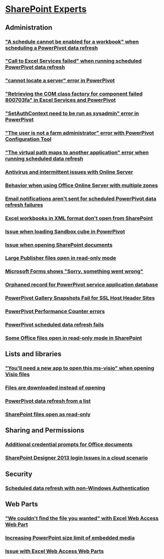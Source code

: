 ﻿# [SharePoint Experts](../experts.md)

## Administration
### ["A schedule cannot be enabled for a workbook" when scheduling a PowerPivot data refresh](../administration/sorry-something-went-wrong-when-try-to-schedule-a-data-refresh.md)
### ["Call to Excel Services failed" when running scheduled PowerPivot data refresh](../administration/call-to-excel-services-failed.md)
### ["cannot locate a server" error in PowerPivot](../administration/cannot-locate-a-server-to-load-workbook-data-model-in-powerpivot.md)
### ["Retrieving the COM class factory for component failed 800703fa" in Excel Services and PowerPivot](../administration/retrieving-com-class-factory-for-component-failed.md)
### ["SetAuthContext need to be run as sysadmin" error in PowerPivot](../administration/powerpivot-shows-setauthcontext-need-to-be-run-as-sysadmin.md)
### ["The user is not a farm administrator" error with PowerPivot Configuration Tool](../administration/powerpivot-configuration-tool-shows-user-not-farm-administrator.md)
### ["The virtual path maps to another application" error when running scheduled data refresh](../administration/virtual-path-maps-to-another-application-not-allowed.md)
### [Antivirus and intermittent issues with Online Server](../administration/antivirus-and-intermittent-issues.md)
### [Behavior when using Office Online Server with multiple zones](../administration/multiple-alternate-access-mapping-zone.md)
### [Email notifications aren't sent for scheduled PowerPivot data refresh failures](../administration/email-notifications-sent-for-scheduled-data-refresh-failures-in-power-pivot.md)
### [Excel workbooks in XML format don't open from SharePoint](../administration/excel-workbooks-in-xml-format-not-open.md)
### [Issue when loading Sandbox cube in PowerPivot](../administration/error-occurred-when-loading-sandbox-cube-in-powerpivot.md)
### [Issue when opening SharePoint documents](../administration/edit-document-requires-compatible-application-and-web-browser.md)
### [Large Publisher files open in read-only mode](../administration/large-publisher-files-open-in-read-only-mode.md)
### [Microsoft Forms shows "Sorry, something went wrong"](../administration/microsoft-forms-shows-sorry-something-went-wrong.md)
### [Orphaned record for PowerPivot service application database](../administration/orphaned-record-for-powerpivot-service-application-database.md)
### [PowerPivot Gallery Snapshots Fail for SSL Host Header Sites](../administration/troubleshooting-powerpivot-gallery-snapshot.md)
### [PowerPivot Performance Counter errors](../administration/powerpivot-performance-counter-errors.md)
### [PowerPivot scheduled data refresh fails](../administration/powerpivot-scheduled-data-refresh-fails.md)
### [Some Office files open in read-only mode in SharePoint](../administration/files-open-in-read-only-mode.md)

## Lists and libraries
### ["You'll need a new app to open this ms-visio" when opening Visio files](../lists-and-libraries/need-a-new-app-to-open-this-ms-visio.md)
### [Files are downloaded instead of opening](../lists-and-libraries/files-downloaded-instead-of-opening-office-application.md)
### [PowerPivot data refresh from a list ](../lists-and-libraries/list-refresh-odata-data-feed.md)
### [SharePoint files open as read-only](../lists-and-libraries/files-open-as-read-only-and-cannot-check-in-or-out.md)

## Sharing and Permissions
### [Additional credential prompts for Office documents](../sharing-and-permissions/credential-prompt-persistent-cookies.md)
### [SharePoint Designer 2013 login Issues in a cloud scenario](../sharing-and-permissions/login-issues-in-a-cloud-scenario.md)

## Security
### [Scheduled data refresh with non-Windows Authentication](../security/schedule-data-refresh-to-a-source-with-non-windows-authentication.md)

## Web Parts
### ["We couldn't find the file you wanted" with Excel Web Access Web Part](../web-parts/excel-web-access-web-part-error.md)
### [Increasing PowerPoint size limit of embedded media](../web-parts/increase-size-limit-embedded-media.md)
### [Issue with Excel Web Access Web Parts](../web-parts/something-went-wrong-error-in-excel-web-parts.md)